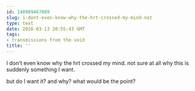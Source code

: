 ```yaml
---
id: 140989467809
slug: i-dont-even-know-why-the-hrt-crossed-my-mind-not
type: text
date: 2016-03-13 20:55:43 GMT
tags:
- transmissions from the void
title: ''
---
```

I don't even know why the hrt crossed my mind. not sure at all why this is suddenly something I want. 

but do I want it? and why? what would be the point?